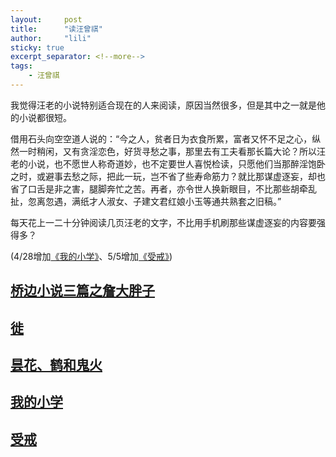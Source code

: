 ```yaml
---
layout:     post
title:      "读汪曾祺"
author:     "lili"
sticky: true
excerpt_separator: <!--more-->
tags:
    - 汪曾祺
---
```


 我觉得汪老的小说特别适合现在的人来阅读，原因当然很多，但是其中之一就是他的小说都很短。

借用石头向空空道人说的：“今之人，贫者日为衣食所累，富者又怀不足之心，纵然一时稍闲，又有贪淫恋色，好货寻愁之事，那里去有工夫看那长篇大论？所以汪老的小说，也不愿世人称奇道妙，也不定要世人喜悦检读，只愿他们当那醉淫饱卧之时，或避事去愁之际，把此一玩，岂不省了些寿命筋力？就比那谋虚逐妄，却也省了口舌是非之害，腿脚奔忙之苦。再者，亦令世人换新眼目，不比那些胡牵乱扯，忽离忽遇，满纸才人淑女、子建文君红娘小玉等通共熟套之旧稿。” 

每天花上一二十分钟阅读几页汪老的文字，不比用手机刷那些谋虚逐妄的内容要强得多？

<span class='zz'>(4/28增加[《我的小学》](/wang/xiaoxue)、5/5增加[《受戒》](/wang/shoujie))</span>

 <!--more-->



## [桥边小说三篇之詹大胖子](/wang/zhan)


## [徙](/wang/xi)


## [昙花、鹤和鬼火](/wang/tanhua)

## [我的小学](/wang/xiaoxue)

## [受戒](/wang/shoujie)
